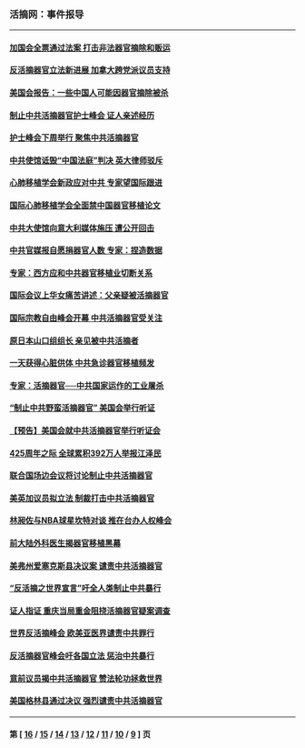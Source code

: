 ### 活摘网：事件报导
---
#### [加国会全票通过法案 打击非法器官摘除和贩运](../../pages/nf5877/n13884924.md?02260430) 
#### [反活摘器官立法新进展 加拿大跨党派议员支持](../../pages/nf5877/n13876061.md?02260430) 
#### [美国会报告：一些中国人可能因器官摘除被杀](../../pages/nf5877/n13867964.md?02260430) 
#### [制止中共活摘器官护士峰会 证人亲述经历](../../pages/nf5877/n13859007.md?02260430) 
#### [护士峰会下周举行 聚焦中共活摘器官](../../pages/nf5877/n13855418.md?02260430) 
#### [中共使馆诋毁“中国法庭”判决 英大律师驳斥](../../pages/nf5877/n13833945.md?02260430) 
#### [心肺移植学会新政应对中共 专家望国际跟进](../../pages/nf5877/n13829043.md?02260430) 
#### [国际心肺移植学会全面禁中国器官移植论文](../../pages/nf5877/n13827785.md?02260430) 
#### [中共大使馆向意大利媒体施压 遭公开回击](../../pages/nf5877/n13826038.md?02260430) 
#### [中共官媒报自愿捐器官人数 专家：捏造数据](../../pages/nf5877/n13814130.md?02260430) 
#### [专家：西方应和中共器官移植业切断关系](../../pages/nf5877/n13772828.md?02260430) 
#### [国际会议上华女痛苦讲述：父亲疑被活摘器官](../../pages/nf5877/n13771583.md?02260430) 
#### [国际宗教自由峰会开幕 中共活摘器官受关注](../../pages/nf5877/n13769995.md?02260430) 
#### [原日本山口组组长 亲见被中共活摘者](../../pages/nf5877/n13767360.md?02260430) 
#### [一天获得心脏供体 中共急诊器官移植频发](../../pages/nf5877/n13764689.md?02260430) 
#### [专家：活摘器官──中共国家运作的工业屠杀](../../pages/nf5877/n13761178.md?02260430) 
#### [“制止中共野蛮活摘器官” 美国会举行听证](../../pages/nf5877/n13735831.md?02260430) 
#### [【预告】美国会就中共活摘器官举行听证会](../../pages/nf5877/n13732843.md?02260430) 
#### [425周年之际 全球累积392万人举报江泽民](../../pages/nf5877/n13719232.md?02260430) 
#### [联合国场边会议将讨论制止中共活摘器官](../../pages/nf5877/n13656361.md?02260430) 
#### [美英加议员拟立法 制裁打击中共活摘器官](../../pages/nf5877/n13430251.md?02260430) 
#### [林昶佐与NBA球星坎特对谈 推在台办人权峰会](../../pages/nf5877/n13414467.md?02260430) 
#### [前大陆外科医生揭器官移植黑幕](../../pages/nf5877/n13401416.md?02260430) 
#### [美弗州爱塞克斯县决议案 谴责中共活摘器官](../../pages/nf5877/n13320919.md?02260430) 
#### [“反活摘之世界宣言”吁全人类制止中共暴行](../../pages/nf5877/n13259730.md?02260430) 
#### [证人指证 重庆当局重金阻挠活摘器官疑案调查](../../pages/nf5877/n13259127.md?02260430) 
#### [世界反活摘峰会 欧美亚医界谴责中共罪行](../../pages/nf5877/n13253550.md?02260430) 
#### [反活摘器官峰会吁各国立法 惩治中共暴行](../../pages/nf5877/n13245052.md?02260430) 
#### [意前议员揭中共活摘器官 赞法轮功拯救世界](../../pages/nf5877/n13203445.md?02260430) 
#### [美国格林县通过决议 强烈谴责中共活摘器官](../../pages/nf5877/n13119367.md?02260430) 

---
#### 第 [ [16](./16.md?02260430) / [15](./15.md?02260430) / [14](./14.md?02260430) / [13](./13.md?02260430) / [12](./12.md?02260430) / [11](./11.md?02260430) / [10](./10.md?02260430) / [9](./9.md?02260430) ] 页
